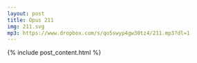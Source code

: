 ```yaml
---
layout: post
title: Opus 211
img: 211.svg
mp3: https://www.dropbox.com/s/qo5swyp4gw30tz4/211.mp3?dl=1
---
```


{% include post_content.html %}
